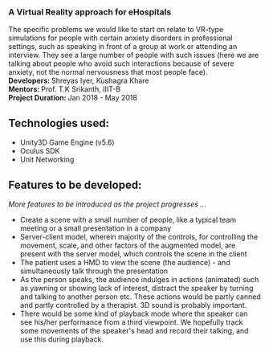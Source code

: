 ### A Virtual Reality approach for eHospitals
The specific problems we would like to start on relate to VR-type simulations for people with certain anxiety disorders in professional settings, such as speaking in front of a group at work or attending an interview. They see a large number of people with such issues (here we are talking about people who avoid such interactions because of severe anxiety, not the normal nervousness that most people face).<br>
<b> Developers: </b> Shreyas Iyer, Kushagra Khare <br>
<b> Mentors: </b> Prof. T.K Srikanth, IIIT-B <br>
<b> Project Duration: </b> Jan 2018 - May 2018 <br>

## Technologies used:
<ul>
<li>Unity3D Game Engine (v5.6)</li>
<li>Oculus SDK</li>
<li>Unit Networking</li>
</ul>

## Features to be developed:
<i>More features to be introduced as the project progresses ... </i>
<ul>
<li>Create a scene with a small number of people, like a typical team meeting or a small presentation in a company</li>
<li>Server-client model, wherein majority of the controls, for controlling the movement, scale, and other factors of the augmented model, are present with the server model, which controls the scene in the client</li>
<li>The patient uses a HMD to view the scene (the audience) - and simultaneously talk through the presentation</li>
<li>As the person speaks, the audience indulges in actions (animated) such as yawning or showing lack of interest, distract the speaker by turning and talking to another person etc. These actions would be partly canned and partly controlled by a therapist. 3D sound is probably important.</li>
<li>There would be some kind of playback mode where the speaker can see his/her performance from a third viewpoint. We hopefully track some movements of the speaker's head and record their talking, and use this during playback. </li>
</ul>
